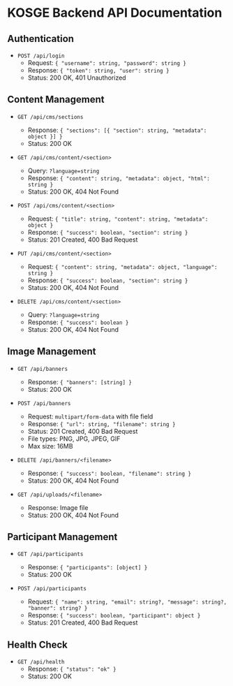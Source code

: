 # KOSGE Backend API Documentation

## Authentication

- `POST /api/login`
  - Request: `{ "username": string, "password": string }`
  - Response: `{ "token": string, "user": string }`
  - Status: 200 OK, 401 Unauthorized

## Content Management

- `GET /api/cms/sections`

  - Response: `{ "sections": [{ "section": string, "metadata": object }] }`
  - Status: 200 OK

- `GET /api/cms/content/<section>`

  - Query: `?language=string`
  - Response: `{ "content": string, "metadata": object, "html": string }`
  - Status: 200 OK, 404 Not Found

- `POST /api/cms/content/<section>`

  - Request: `{ "title": string, "content": string, "metadata": object }`
  - Response: `{ "success": boolean, "section": string }`
  - Status: 201 Created, 400 Bad Request

- `PUT /api/cms/content/<section>`

  - Request: `{ "content": string, "metadata": object, "language": string }`
  - Response: `{ "success": boolean, "section": string }`
  - Status: 200 OK, 404 Not Found

- `DELETE /api/cms/content/<section>`
  - Query: `?language=string`
  - Response: `{ "success": boolean }`
  - Status: 200 OK, 404 Not Found

## Image Management

- `GET /api/banners`

  - Response: `{ "banners": [string] }`
  - Status: 200 OK

- `POST /api/banners`

  - Request: `multipart/form-data` with file field
  - Response: `{ "url": string, "filename": string }`
  - Status: 201 Created, 400 Bad Request
  - File types: PNG, JPG, JPEG, GIF
  - Max size: 16MB

- `DELETE /api/banners/<filename>`

  - Response: `{ "success": boolean, "filename": string }`
  - Status: 200 OK, 404 Not Found

- `GET /api/uploads/<filename>`
  - Response: Image file
  - Status: 200 OK, 404 Not Found

## Participant Management

- `GET /api/participants`

  - Response: `{ "participants": [object] }`
  - Status: 200 OK

- `POST /api/participants`
  - Request: `{ "name": string, "email": string?, "message": string?, "banner": string? }`
  - Response: `{ "success": boolean, "participant": object }`
  - Status: 201 Created, 400 Bad Request

## Health Check

- `GET /api/health`
  - Response: `{ "status": "ok" }`
  - Status: 200 OK
